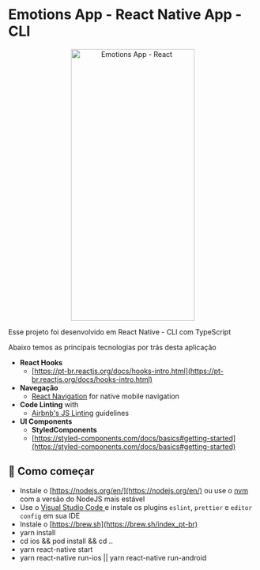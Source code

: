 # Emotions App - React Native App - CLI

<p align="center">
 <img  src="https://i.ibb.co/j8q1z6P/Simulator-Screen-Shot-i-Phone-14-2022-12-05-at-21-13-59.png" alt="Emotions App - React" width="250" height="550" />
</p>

Esse projeto foi desenvolvido em React Native - CLI com TypeScript

Abaixo temos as principais tecnologias por trás desta aplicação

- **React Hooks**
  - [https://pt-br.reactjs.org/docs/hooks-intro.html](https://pt-br.reactjs.org/docs/hooks-intro.html)
- **Navegação**
  - [React Navigation](https://reactnavigation.org/docs/getting-started/) for native mobile navigation
- **Code Linting** with
  - [Airbnb's JS Linting](https://github.com/airbnb/javascript) guidelines
- **UI Components**
  - **StyledComponents**
  - [https://styled-components.com/docs/basics#getting-started](https://styled-components.com/docs/basics#getting-started)

## 🚀 Como começar

- Instale o [https://nodejs.org/en/](https://nodejs.org/en/) ou use o [nvm](https://github.com/nvm-sh/nvm) com a versão do NodeJS mais estável
- Use o [Visual Studio Code ](https://code.visualstudio.com/) e instale os plugins `eslint`, `prettier` e `editor config` em sua IDE
- Instale o [https://brew.sh](https://brew.sh/index_pt-br)
- yarn install
- cd ios && pod install && cd ..
- yarn react-native start
- yarn react-native run-ios || yarn react-native run-android
